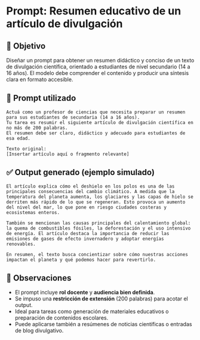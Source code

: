 # Prompt: Resumen educativo de un artículo de divulgación

## 🎯 Objetivo
Diseñar un prompt para obtener un resumen didáctico y conciso de un texto de divulgación científica, orientado a estudiantes de nivel secundario (14 a 16 años). El modelo debe comprender el contenido y producir una síntesis clara en formato accesible.

## 🧠 Prompt utilizado
```
Actuá como un profesor de ciencias que necesita preparar un resumen para sus estudiantes de secundaria (14 a 16 años).
Tu tarea es resumir el siguiente artículo de divulgación científica en no más de 200 palabras.
El resumen debe ser claro, didáctico y adecuado para estudiantes de esa edad.

Texto original:
[Insertar artículo aquí o fragmento relevante]
```

## ✅ Output generado (ejemplo simulado)
```
El artículo explica cómo el deshielo en los polos es una de las principales consecuencias del cambio climático. A medida que la temperatura del planeta aumenta, los glaciares y las capas de hielo se derriten más rápido de lo que se regeneran. Esto provoca un aumento del nivel del mar, lo que pone en riesgo ciudades costeras y ecosistemas enteros.

También se mencionan las causas principales del calentamiento global: la quema de combustibles fósiles, la deforestación y el uso intensivo de energía. El artículo destaca la importancia de reducir las emisiones de gases de efecto invernadero y adoptar energías renovables.

En resumen, el texto busca concientizar sobre cómo nuestras acciones impactan el planeta y qué podemos hacer para revertirlo.
```

## 📌 Observaciones
- El prompt incluye **rol docente** y **audiencia bien definida**.
- Se impuso una **restricción de extensión** (200 palabras) para acotar el output.
- Ideal para tareas como generación de materiales educativos o preparación de contenidos escolares.
- Puede aplicarse también a resúmenes de noticias científicas o entradas de blog divulgativo.
